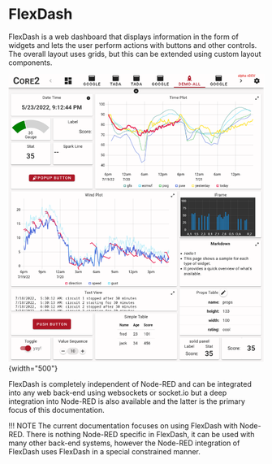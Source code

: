 # FlexDash

FlexDash is a web dashboard that displays information in the form of widgets and lets the user
perform actions with buttons and other controls.
The overall layout uses grids, but this can be extended using custom layout components.

![Teaser](demo-all.png){width="500"}

FlexDash is completely independent of Node-RED and can be integrated into any web back-end
using websockets or socket.io but a deep integration into Node-RED is also available and the
latter is the primary focus of this documentation.

!!! NOTE
    The current documentation focuses on using FlexDash with Node-RED.
    There is nothing Node-RED specific in FlexDash, it can be used with many other back-end
    systems, however the Node-RED integration of FlexDash uses FlexDash in a special
    constrained manner.

